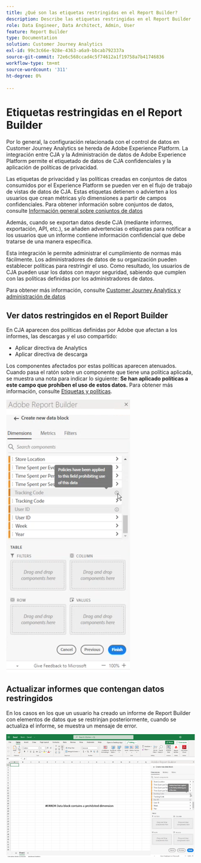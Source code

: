 ```yaml
---
title: ¿Qué son las etiquetas restringidas en el Report Builder?
description: Describe las etiquetas restringidas en el Report Builder
role: Data Engineer, Data Architect, Admin, User
feature: Report Builder
type: Documentation
solution: Customer Journey Analytics
exl-id: 99c3c66e-928e-4363-a6a9-bbcab792337a
source-git-commit: 72e6c568ccad4c5f74612a1f19758a7b41746836
workflow-type: tm+mt
source-wordcount: '311'
ht-degree: 0%

---
```


# Etiquetas restringidas en el Report Builder

Por lo general, la configuración relacionada con el control de datos en Customer Journey Analytics se hereda de Adobe Experience Platform. La integración entre CJA y la Administración de datos de Adobe Experience Platform permite el etiquetado de datos de CJA confidenciales y la aplicación de políticas de privacidad.

Las etiquetas de privacidad y las políticas creadas en conjuntos de datos consumidos por el Experience Platform se pueden ver en el flujo de trabajo de vistas de datos de CJA. Estas etiquetas detienen o advierten a los usuarios que crean métricas y/o dimensiones a partir de campos confidenciales. Para obtener información sobre conjuntos de datos, consulte [Información general sobre conjuntos de datos](https://experienceleague.adobe.com/docs/experience-platform/catalog/datasets/overview.html)

Además, cuando se exportan datos desde CJA (mediante informes, exportación, API, etc.), se añaden advertencias o etiquetas para notificar a los usuarios que un informe contiene información confidencial que debe tratarse de una manera específica.

Esta integración le permite administrar el cumplimiento de normas más fácilmente. Los administradores de datos de su organización pueden establecer políticas para restringir el uso. Como resultado, los usuarios de CJA pueden usar los datos con mayor seguridad, sabiendo que cumplen con las políticas definidas por los administradores de datos.

Para obtener más información, consulte [Customer Journey Analytics y administración de datos](https://experienceleague.adobe.com/docs/analytics-platform/using/cja-privacy/privacy-overview.html)

## Ver datos restringidos en el Report Builder

En CJA aparecen dos políticas definidas por Adobe que afectan a los informes, las descargas y el uso compartido:

* Aplicar directiva de Analytics
* Aplicar directiva de descarga

Los componentes afectados por estas políticas aparecen atenuados. Cuando pasa el ratón sobre un componente que tiene una política aplicada, se muestra una nota para indicar lo siguiente: **Se han aplicado políticas a este campo que prohíben el uso de estos datos.** Para obtener más información, consulte [Etiquetas y políticas](https://experienceleague.adobe.com/docs/analytics-platform/using/cja-dataviews/data-governance.html).

![](assets/rb-restricted-label.png)

## Actualizar informes que contengan datos restringidos

En los casos en los que un usuario ha creado un informe de Report Builder con elementos de datos que se restrinjan posteriormente, cuando se actualiza el informe, se muestra un mensaje de error.

![](assets/error-restricted-data.png)
